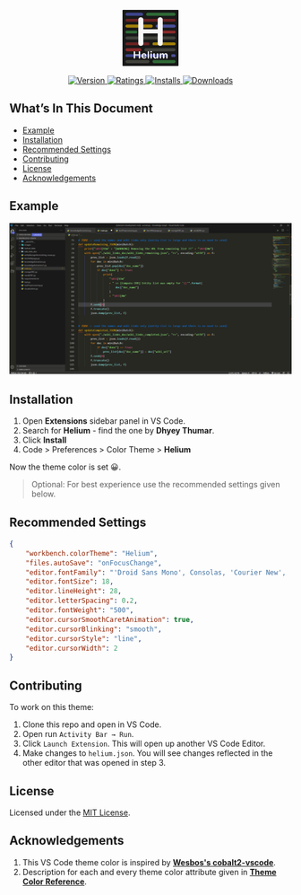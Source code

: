 <p align="center">
    <img alt="Helium" src="https://raw.githubusercontent.com/Dhyeythumar/helium-vscode/main/images/logo.png" width="100"/>
</p>
<!-- <h1 align="center">
    Helium
</h1> -->

<p align="center">
  <a href="https://marketplace.visualstudio.com/items?itemName=dhyeythumar.helium-theme">
      <img alt="Version" src="https://img.shields.io/visual-studio-marketplace/v/dhyeythumar.helium-theme?color=%23007ACC&label=visual%20studio%20marketplace&style=for-the-badge" />
  </a>
  <a href="https://marketplace.visualstudio.com/items?itemName=dhyeythumar.helium-theme">
      <img alt="Ratings" src="https://img.shields.io/visual-studio-marketplace/r/dhyeyThumar.helium-theme?color=%23007ACC&style=for-the-badge" />
  </a>
  <a href="https://marketplace.visualstudio.com/items?itemName=dhyeythumar.helium-theme">
      <img alt="Installs" src="https://img.shields.io/visual-studio-marketplace/i/dhyeythumar.helium-theme?color=%23007ACC&style=for-the-badge" />
  </a>
  <a href="https://marketplace.visualstudio.com/items?itemName=dhyeythumar.helium-theme">
      <img alt="Downloads" src="https://img.shields.io/visual-studio-marketplace/d/dhyeythumar.helium-theme?color=%23007ACC&style=for-the-badge" />
  </a>
</p>

## What’s In This Document

-   [Example](#example)
-   [Installation](#installation)
-   [Recommended Settings](#recommended-settings)
-   [Contributing](#contributing)
-   [License](#license)
-   [Acknowledgements](#acknowledgements)

## Example

![Preview](https://raw.githubusercontent.com/Dhyeythumar/helium-vscode/main/images/example.png)

## Installation

1. Open **Extensions** sidebar panel in VS Code.
2. Search for **Helium** - find the one by **Dhyey Thumar**.
3. Click **Install**
4. Code > Preferences > Color Theme > **Helium**

Now the theme color is set 😀.

> Optional: For best experience use the recommended settings given below.

## Recommended Settings

```json
{
    "workbench.colorTheme": "Helium",
    "files.autoSave": "onFocusChange",
    "editor.fontFamily": "'Droid Sans Mono', Consolas, 'Courier New', 'Baloo Tammudu 2'",
    "editor.fontSize": 18,
    "editor.lineHeight": 28,
    "editor.letterSpacing": 0.2,
    "editor.fontWeight": "500",
    "editor.cursorSmoothCaretAnimation": true,
    "editor.cursorBlinking": "smooth",
    "editor.cursorStyle": "line",
    "editor.cursorWidth": 2
}
```

## Contributing

To work on this theme:

1. Clone this repo and open in VS Code.
2. Open run `Activity Bar → Run`.
3. Click `Launch Extension`. This will open up another VS Code Editor.
4. Make changes to `helium.json`. You will see changes reflected in the other editor that was opened in step 3.

## License

Licensed under the [MIT License](./LICENSE).

## Acknowledgements

1. This VS Code theme color is inspired by [**Wesbos's cobalt2-vscode**](https://github.com/wesbos/cobalt2-vscode).
2. Description for each and every theme color attribute given in [**Theme Color Reference**](https://code.visualstudio.com/api/references/theme-color).
